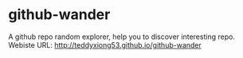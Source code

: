 # github-wander
A github repo random explorer, help you to discover interesting repo. 
Webiste URL: http://teddyxiong53.github.io/github-wander
